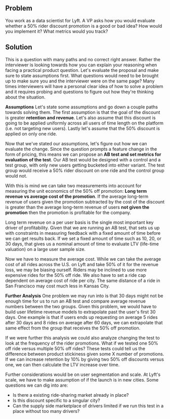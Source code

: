## Problem
You work as a data scientist for Lyft. A VP asks how you would evaluate whether a 50% rider discount promotion is a good or bad idea? How would you implement it? What metrics would you track?

## Solution
This is a question with many paths and no correct right answer. Rather the interviewer is looking towards how you can explain your reasoning when facing a practical product question. Let's evaluate the proposal and make sure to state assumptions first. What questions would need to be brought up to make sure you and the interviewer were on the same page? Many times interviewers will have a personal clear idea of how to solve a problem and it requires probing and questions to figure out how they're thinking about the situation.

**Assumptions**
Let's state some assumptions and go down a couple paths towards solving them. The first assumption is that the goal of the discount is greater **retention and revenue**. Let's also assume that this discount is going to be applied uniformly across all users of time length on the platform (i.e. not targeting new users). Lastly let's assume that the 50% discount is applied on only one ride.

Now that we've stated our assumptions, let's figure out how we can evaluate the change. Since the question prompts a feature change in the form of pricing, this means we can propose an **AB test and set metrics for evaluation of the test**. Our AB test would be designed with a control and a test group, with only new users getting bucketed into either variant. The test group would receive a 50% rider discount on one ride and the control group would not.

With this is mind we can take two measurements into account for measuring the unit economics of the 50% off promotion: **Long term revenue vs average cost of the promotion**. If the average long-term revenue of users given the promotion subtracted by the cost of the discount is greater than the average long-term revenue of users **not given the promotion** then the promotion is profitable for the company.

Long term revenue on a per user basis is the single most important key driver of profitability. Given that we are running an AB test, that sets us up with constraints in measuring feedback with a fixed amount of time before we can get results back. If we set a fixed amount of time such as 10, 20, or 30 days, that gives us a nominal amount of time to evaluate LTV (life-time valuation) on a large user sample size.

Now we have to measure the average cost. While we can take the average cost of all rides across the U.S. on Lyft and take 50% of it for the revenue loss, we may be biasing ourself. Riders may be inclined to use more expensive rides for the 50% off ride. We also have to set a ride cap dependent on average cost of ride per city. The same distance of a ride in San Francisco may cost much less in Kansas City.

**Further Analysis**
One problem we may run into is that 30 days might not be enough time for us to run an AB test and compare average revenue numbers between the two groups. Given this problem, we would have to build user lifetime revenue models to extrapolate past the user's first 30 days. One example is that if users ends up requesting on average 5 rides after 30 days and 8 rides on average after 60 days, we can extrapolate that same effect from the group that receives the 50% off promotion.

If we were further this analysis we could also analyze changing the test to look at the frequency of the rider promotions. What if we tested one 50% off ride versus multiple 50% off rides? These tests could tell us the difference between product stickiness given some X number of promotions. If we can increase retention by 10% by giving two 50% off discounts versus one, we can then calculate the LTV increase over time.

Further considerations would be on user segmentation and scale. At Lyft's scale, we have to make assumption of if the launch is in new cities. Some questions we can dig into are:
- Is there a existing ride-sharing market already in place?
- Is this discount specific to a singular city?
- Can the supply side marketplace of drivers limited if we run this test in a place without too many drivers?

